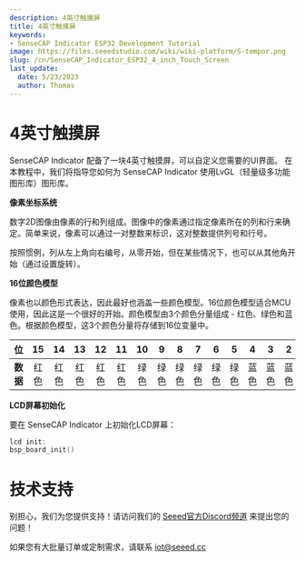 ```yaml
---
description: 4英寸触摸屏
title: 4英寸触摸屏
keywords:
- SenseCAP Indicator ESP32 Development Tutorial
image: https://files.seeedstudio.com/wiki/wiki-platform/S-tempor.png
slug: /cn/SenseCAP_Indicator_ESP32_4_inch_Touch_Screen
last_update:
  date: 5/23/2023
  author: Thomas
---
```

# **4英寸触摸屏**

SenseCAP Indicator 配备了一块4英寸触摸屏，可以自定义您需要的UI界面。
在本教程中，我们将指导您如何为 SenseCAP Indicator 使用LvGL（轻量级多功能图形库）图形库。


**像素坐标系统**

数字2D图像由像素的行和列组成。图像中的像素通过指定像素所在的列和行来确定。简单来说，像素可以通过一对整数来标识，这对整数提供列号和行号。

按照惯例，列从左上角向右编号，从零开始，但在某些情况下，也可以从其他角开始（通过设置旋转）。

**16位颜色模型**

像素也以颜色形式表达，因此最好也涵盖一些颜色模型。16位颜色模型适合MCU使用，因此这是一个很好的开始。颜色模型由3个颜色分量组成 - 红色、绿色和蓝色。根据颜色模型，这3个颜色分量将存储到16位变量中。


| 位  | 15   | 14   | 13   | 12   | 11   | 10   | 9   | 8   | 7   | 6   | 5   | 4   | 3   | 2   | 1   | 0   |
| ---  | :-----: | :-----: | :-----: | :-----: | :-----: | :-----: | :-----: | :-----: | :-----: | :-----: | :-----: | :-----: | :-----: | :-----: | :-----: | :-----: |
| **数据** | 红色   | 红色   | 红色   | 红色   | 红色   | 绿色   | 绿色   | 绿色   | 绿色   | 绿色   | 绿色   | 蓝色   | 蓝色   | 蓝色   | 蓝色   | 蓝色   |


**LCD屏幕初始化**

要在 SenseCAP Indicator 上初始化LCD屏幕：

```c
lcd init:
bsp_board_init()
```


# **技术支持**

别担心，我们为您提供支持！请访问我们的 [Seeed官方Discord频道](https://discord.com/invite/QqMgVwHT3X) 来提出您的问题！

如果您有大批量订单或定制需求，请联系 iot@seeed.cc